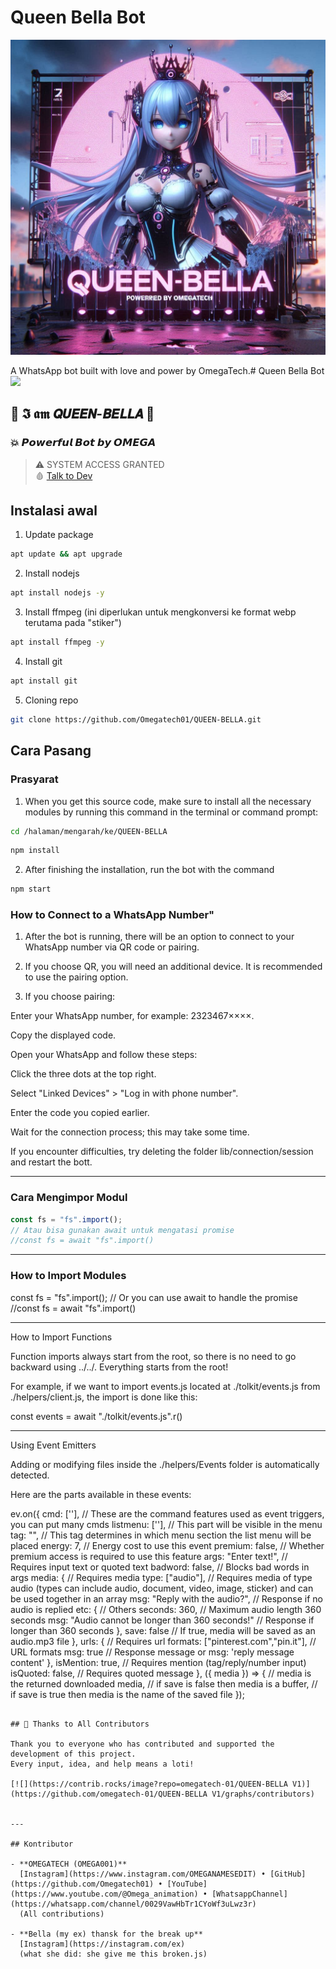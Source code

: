 # Queen Bella Bot

![Bell](./toolkit/set/bell.jpg)

A WhatsApp bot built with love and power by OmegaTech.# Queen Bella Bot
<a href="https://wa.me/23234675912" target="_blank">
  <img src="https://img.shields.io/badge/Talk%20to%20Dev%20on%20WhatsApp-25D366?style=for-the-badge&logo=whatsapp&logoColor=white"/>
</a>
## 👑 𝕴 𝖆𝖒 𝙌𝙐𝙀𝙀𝙉-𝘽𝙀𝙇𝙇𝘼 👾  
### 💥 𝙋𝙤𝙬𝙚𝙧𝙛𝙪𝙡 𝘽𝙤𝙩 𝙗𝙮 𝙊𝙈𝙀𝙂𝘼  
> ⚠️ SYSTEM ACCESS GRANTED  
> 🩸 [Talk to Dev](https://wa.me/23234675912)

## Instalasi awal

1. Update package

```bash
apt update && apt upgrade
```

2. Install nodejs

```bash
apt install nodejs -y
```

3. Install ffmpeg (ini diperlukan untuk mengkonversi ke format webp terutama pada "stiker")

```bash
apt install ffmpeg -y
```

4. Install git

```bash
apt install git
```

5. Cloning repo

```bash
git clone https://github.com/Omegatech01/QUEEN-BELLA.git
```

## Cara Pasang

### Prasyarat

1. When you get this source code, make sure to install all the necessary modules by running this command in the terminal or command prompt:

```bash
cd /halaman/mengarah/ke/QUEEN-BELLA 
```
```bash
npm install
```

2. After finishing the installation, run the bot with the command

```bash
npm start
```

### How to Connect to a WhatsApp Number"

1. After the bot is running, there will be an option to connect to your WhatsApp number via QR code or pairing.

2. If you choose QR, you will need an additional device. It is recommended to use the pairing option.

3. If you choose pairing:

Enter your WhatsApp number, for example: 2323467××××.

Copy the displayed code.

Open your WhatsApp and follow these steps:

Click the three dots at the top right.

Select "Linked Devices" > "Log in with phone number".

Enter the code you copied earlier.

Wait for the connection process; this may take some time.





If you encounter difficulties, try deleting the folder lib/connection/session and restart the bott.

---

### Cara Mengimpor Modul

```javascript
const fs = "fs".import(); 
// Atau bisa gunakan await untuk mengatasi promise
//const fs = await "fs".import()
```

---

### How to Import Modules

const fs = "fs".import(); 
// Or you can use await to handle the promise
//const fs = await "fs".import()


---

How to Import Functions

Function imports always start from the root, so there is no need to go backward using ../../. Everything starts from the root!

For example, if we want to import events.js located at ./tolkit/events.js from ./helpers/client.js, the import is done like this:

const events = await "./tolkit/events.js".r()


---

Using Event Emitters

Adding or modifying files inside the ./helpers/Events folder is automatically detected.

Here are the parts available in these events:

ev.on({
    cmd: [''], // These are the command features used as event triggers, you can put many cmds
    listmenu: [''], // This part will be visible in the menu
    tag: "", // This tag determines in which menu section the list menu will be placed
    energy: 7, // Energy cost to use this event
    premium: false, // Whether premium access is required to use this feature
    args: "Enter text!", // Requires input text or quoted text
    badword: false, // Blocks bad words in args
    media: { // Requires media
        type: ["audio"], // Requires media of type audio (types can include audio, document, video, image, sticker) and can be used together in an array
        msg: "Reply with the audio?", // Response if no audio is replied
        etc: { // Others
            seconds: 360, // Maximum audio length 360 seconds
            msg: "Audio cannot be longer than 360 seconds!" // Response if longer than 360 seconds
        },
        save: false // If true, media will be saved as an audio.mp3 file
    },
    urls: { // Requires url
        formats: ["pinterest.com","pin.it"], // URL formats
        msg: true // Response message or msg: 'reply message content'
    },
    isMention: true, // Requires mention (tag/reply/number input)
    isQuoted: false, // Requires quoted message
}, ({ media }) => {
    // media is the returned downloaded media,
    // if save is false then media is a buffer,
    // if save is true then media is the name of the saved file
});
```

## 🙌 Thanks to All Contributors

Thank you to everyone who has contributed and supported the development of this project.
Every input, idea, and help means a loti!

[![](https://contrib.rocks/image?repo=omegatech-01/QUEEN-BELLA V1)](https://github.com/omegatech-01/QUEEN-BELLA V1/graphs/contributors)


---

## Kontributor

- **OMEGATECH (OMEGA001)**  
  [Instagram](https://www.instagram.com/OMEGANAMESEDIT) • [GitHub](https://github.com/Omegatech01) • [YouTube](https://www.youtube.com/@Omega_animation) • [WhatsappChannel](https://whatsapp.com/channel/0029VawHbTr1CYoWf3uLwz3r)
  (All contributions)

- **Bella (my ex) thansk for the break up**  
  [Instagram](https://instagram.com/ex)
  (what she did: she give me this broken.js)

